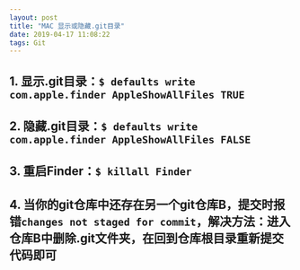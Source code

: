```yaml
---
layout: post
title: "MAC 显示或隐藏.git目录"
date: 2019-04-17 11:08:22
tags: Git
---
```


## 1. 显示.git目录：`$ defaults write com.apple.finder AppleShowAllFiles TRUE`

## 2. 隐藏.git目录：`$ defaults write com.apple.finder AppleShowAllFiles FALSE`

## 3. 重启Finder：`$ killall Finder`

## 4. 当你的git仓库中还存在另一个git仓库B，提交时报错`changes not staged for commit`，解决方法：进入仓库B中删除.git文件夹，在回到仓库根目录重新提交代码即可




